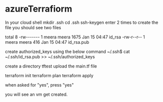 # azureTerrafiorm

In your cloud shell
mkdir .ssh
cd .ssh
ssh-keygen 
enter 2 times to create the file
you should see two files

total 8
-rw------- 1 meera meera 1675 Jan 15 04:47 id_rsa
-rw-r--r-- 1 meera meera  416 Jan 15 04:47 id_rsa.pub

create authorized_keys using the below command
~/.ssh$ cat ~/.ssh/id_rsa.pub >> ~/.ssh/authorized_keys

create a directory tftest
upload the main.tf file

terraform init
terraform plan
terraform apply

when asked for "yes", press "yes"

you will see an vm get created.
